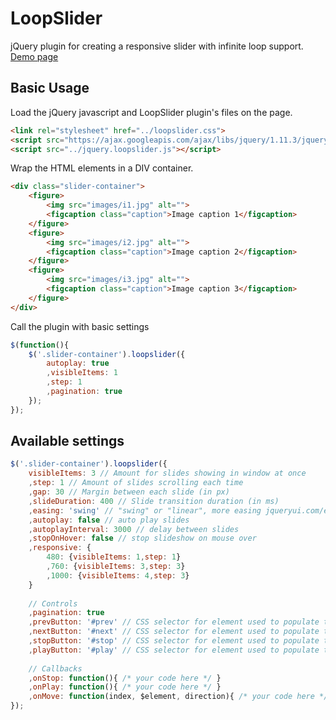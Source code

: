 # LoopSlider
jQuery plugin for creating a responsive slider with infinite loop support. [Demo page](http://pgood.ru/userfiles/file/loopslider/demo/)

Basic Usage
-------
Load the jQuery javascript and LoopSlider plugin's files on the page.
```html
<link rel="stylesheet" href="../loopslider.css">
<script src="https://ajax.googleapis.com/ajax/libs/jquery/1.11.3/jquery.min.js"></script>
<script src="../jquery.loopslider.js"></script>
```

Wrap the HTML elements in a DIV container.
```html
<div class="slider-container">
	<figure>
		<img src="images/i1.jpg" alt="">
		<figcaption class="caption">Image caption 1</figcaption>
	</figure>
	<figure>
		<img src="images/i2.jpg" alt="">
		<figcaption class="caption">Image caption 2</figcaption>
	</figure>
	<figure>
		<img src="images/i3.jpg" alt="">
		<figcaption class="caption">Image caption 3</figcaption>
	</figure>
</div>
```

Call the plugin with basic settings
```js
$(function(){
	$('.slider-container').loopslider({
		autoplay: true
		,visibleItems: 1
		,step: 1
		,pagination: true
	});
});
```

Available settings
-------
```js
$('.slider-container').loopslider({
	visibleItems: 3 // Amount for slides showing in window at once
	,step: 1 // Amount of slides scrolling each time
	,gap: 30 // Margin between each slide (in px)
	,slideDuration: 400 // Slide transition duration (in ms)
	,easing: 'swing' // "swing" or "linear", more easing jqueryui.com/easing/
	,autoplay: false // auto play slides
	,autoplayInterval: 3000 // delay between slides
	,stopOnHover: false // stop slideshow on mouse over
	,responsive: {
		480: {visibleItems: 1,step: 1}
		,760: {visibleItems: 3,step: 3}
		,1000: {visibleItems: 4,step: 3}
	}
	
	// Controls
	,pagination: true
	,prevButton: '#prev' // CSS selector for element used to populate the "Prev" control
	,nextButton: '#next' // CSS selector for element used to populate the "Next" control
	,stopButton: '#stop' // CSS selector for element used to populate the "Stop" control
	,playButton: '#play' // CSS selector for element used to populate the "Play" control
	
	// Callbacks
	,onStop: function(){ /* your code here */ }
	,onPlay: function(){ /* your code here */ }
	,onMove: function(index, $element, direction){ /* your code here */ }
});
```
